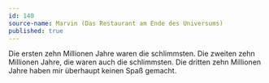 ```yaml
---
id: 140
source-name: Marvin (Das Restaurant am Ende des Universums)
published: true
---
```

Die ersten zehn Millionen Jahre waren die schlimmsten. Die zweiten zehn Millionen Jahre, die waren auch die schlimmsten. Die dritten zehn Millionen Jahre haben mir überhaupt keinen Spaß gemacht.
